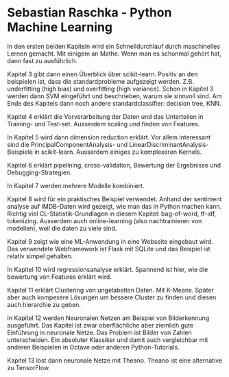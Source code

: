 # Sebastian Raschka - Python Machine Learning

In den ersten beiden Kapiteln wird ein Schnelldurchlauf durch maschinelles Lernen gemacht.
Mit einigem an Mathe. Wenn man es schonmal gehört hat, dann fast zu ausführlich.

Kapitel 3 gibt dann einen Überblick über scikit-learn.
Positiv an den beispielen ist, dass die standardprobleme aufgezeigt werden. Z.B. underfitting (high bias) und overfitting (high variance).
Schon in Kapitel 3 werden dann SVM eingeführt und beschrieben, warum sie sinnvoll sind.
Am Ende des Kapitels dann noch andere standardclassifier: decision tree, KNN.

Kapitel 4 erklärt die Vorverarbeitung der Daten und das Unterteilen in Training- und Test-set.
Ausserdem scaling und finden von Features.

In Kapitel 5 wird dann dimension reduction erklärt. Vor allem interessant sind die PrincipalComponentAnalysis- und LinearDiscriminantAnalysis-Beispiele in scikit-learn.
Ausserdem einiges zu komplexeren Kernels.

Kapitel 6 erklärt pipelining, cross-validation, Bewertung der Ergebnisse und Debugging-Strategien.

In Kapitel 7 werden mehrere Modelle kombiniert.

Kapitel 8 wird für ein praktisches Beispiel verwendet. Anhand der sentiment analyse auf IMDB-Daten wird gezeigt, wie man das in Python machen kann.
Richtig viel CL-Statistik-Grundlagen in diesem Kapitel: bag-of-word, tf-idf, tokenizing.
Ausserdem auch online-learning (also nachtrainieren von modellen), weil die daten zu viele sind.

Kapitel 9 zeigt wie eine ML-Anwendung in eine Webseite eingebaut wird. Das verwendete Webframework ist Flask mit SQLite und das Beispiel ist relativ simpel gehalten.

In Kapitel 10 wird regressionsanalyse erklärt. Spannend ist hier, wie die bewertung von Features erklärt wird.

Kapitel 11 erklärt Clustering von ungelabelten Daten. Mit K-Means. Später aber auch kompexere Lösungen um bessere Cluster zu finden und diesen auch hierarchie zu geben.

In Kapitel 12 werden Neuronalen Netzen am Beispiel von Bilderkennung ausgeführt. Das Kapitel ist zwar oberflächliche aber ziemlich gute Einführung in neuronale Netze.
Das Problem ist Bilder von Zahlen unterscheiden. Ein absoluter Klassiker und damit auch vergleichbar mit anderen Beispielen in Octave oder anderen Python-Tutorials.

Kapitel 13 löst dann neuronale Netze mit Theano. Theano ist eine alternative zu TensorFlow.
